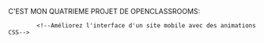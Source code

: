 C'EST MON QUATRIEME PROJET DE OPENCLASSROOMS:

            <!--Améliorez l'interface d'un site mobile avec des animations CSS-->